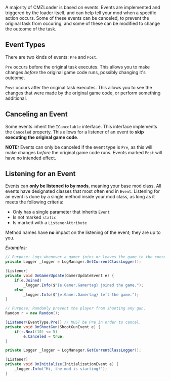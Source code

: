 A majority of CMZLoader is based on events. Events are implemented and triggered
by the loader itself, and can help tell your mod when a specific action occurs.
Some of these events can be canceled, to prevent the original task from occuring,
and some of these can be modified to change the outcome of the task.

## Event Types

There are two kinds of events: `Pre` and `Post`.

`Pre` occurs before the original task executes. This allows you to make changes _before_
the original game code runs, possibly changing it's outcome.

`Post` occurs after the original task executes. This allows you to see the changes that
were made by the original game code, or perform something additional.

## Canceling an Event

Some events inherit the `ICancelable` interface. This interface implements the `Canceled`
property. This allows for a listener of an event to **skip executing the original game code**.

**NOTE:** Events can only be canceled if the event type is `Pre`, as this will make changes
_before_ the original game code runs. Events marked `Post` will have no intended effect.

## Listening for an Event

Events can **only be listened to by mods**, meaning your base mod class.
All events have designated classes that most often end in `Event`. Listening
for an event is done by a single method inside your mod class, as long as
it meets the following criteria:

- Only has a single parameter that inherits `Event`
- Is not marked `static`
- Is marked with a `ListenerAttribute`

Method names have **no** impact on the listening of the event; they are up to you.

_Examples:_

```c#
// Purpose: Logs whenever a gamer joins or leaves the game to the console.
private Logger _logger = LogManager.GetCurrentClassLogger();

[Listener]
private void OnGamerUpdate(GamerUpdateEvent e) {
    if(e.Joined)
        _logger.Info($"{e.Gamer.Gamertag} joined the game.");
    else
        _logger.Info($"{e.Gamer.Gamertag} left the game.");
}
```

```c#
// Purpose: Randomly prevent the player from shooting any gun.
Random r = new Random();

[Listener(EventType.Pre)] // MUST be Pre in order to cancel.
private void OnShootGun(ShootGunEvent e) {
    if(r.Next(10) <= 5)
        e.Canceled = true;
}
```

```c#
private Logger _logger = LogManager.GetCurrentClassLogger();

[Listener]
private void OnInitialize(InitializationEvent e) {
    _logger.Info("Hi, the mod is starting!");
}
```
